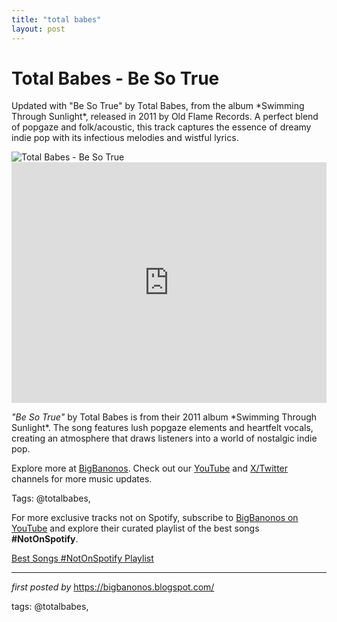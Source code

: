 ```yaml
---
title: "total babes"
layout: post
---
```

<!-- Title of the Post -->
<h1 >Total Babes - Be So True</h1> <!-- Introductory Text -->
<p >Updated with "Be So True" by Total Babes, from the album *Swimming Through Sunlight*, released in 2011 by Old Flame Records. A perfect blend of popgaze and folk/acoustic, this track captures the essence of dreamy indie pop with its infectious melodies and wistful lyrics.</p> <!-- Featured Image -->
<div > <img src="https://freshheirs.wordpress.com/wp-content/uploads/2011/07/total-babes-band-pic.jpg?w=584" alt="Total Babes - Be So True" />
</div> <!-- YouTube Video Embed -->
<div > <iframe width="100%" height="385" src="https://www.youtube.com/embed/GL4lATNNflg" title="Total Babes - Be So True (Original Audio)" frameborder="0" allow="accelerometer; autoplay; clipboard-write; encrypted-media; gyroscope; picture-in-picture; web-share" referrerpolicy="strict-origin-when-cross-origin" allowfullscreen></iframe>
</div> <!-- Song Information -->
<div > <p><em>"Be So True"</em> by Total Babes is from their 2011 album *Swimming Through Sunlight*. The song features lush popgaze elements and heartfelt vocals, creating an atmosphere that draws listeners into a world of nostalgic indie pop.</p>
</div> <!-- Footer Links -->
<div > <p>Explore more at <a href="https://bigbanonos.blogspot.com/" target="_blank">BigBanonos</a>. Check out our <a href="https://www.youtube.com/@BigBanonos" target="_blank">YouTube</a> and <a href="https://x.com/bigbanonos" target="_blank">X/Twitter</a> channels for more music updates.</p>
</div> <!-- Tags -->
<p >Tags: @totalbabes,</p>


<!--Subscribe and Playlist Links-->
<div>
    <p>For more exclusive tracks not on Spotify, subscribe to <a href="https://www.youtube.com/@BigBanonos" target="_blank">BigBanonos on YouTube</a> and explore their curated playlist of the best songs <strong>#NotOnSpotify</strong>.</p>
    <p><a href="https://www.youtube.com/playlist?list=PLtuNtuTatqI0kFahUCbtbfenC_ET5O_tr" target="_blank">Best Songs #NotOnSpotify Playlist<br /></a></p></div>

<hr />

<p><em>first posted by</em> <a href="https://bigbanonos.blogspot.com/" rel="noopener" target="_new">https://bigbanonos.blogspot.com/</a></p>

<p>tags: @totalbabes,</p>
